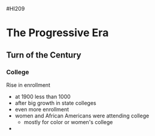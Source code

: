 #HI209 

# The Progressive Era

## Turn of the Century

### College

Rise in enrollment
- at 1900 less than 1000
- after big growth in state colleges
- even more enrollment
- women and African Americans were attending college
	- mostly for color or women's college
-    